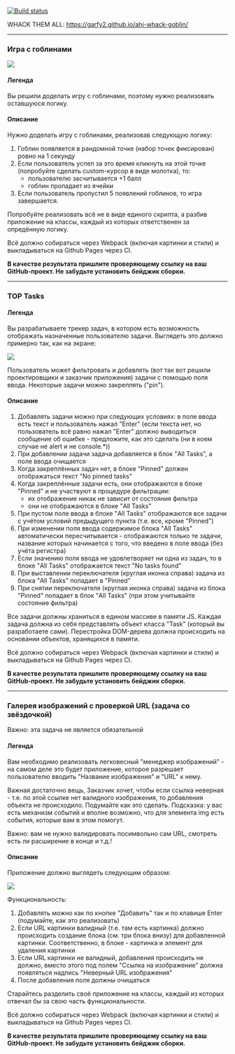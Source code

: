 [![Build status](https://ci.appveyor.com/api/projects/status/s1s69ai3ge9t9sfv?svg=true)](https://ci.appveyor.com/project/Garfy2/ahj-whack-goblin)

WHACK THEM ALL: https://garfy2.github.io/ahj-whack-goblin/

---

### Игра с гоблинами

![](./pic/GracefulMiniatureBustard-small.gif)

#### Легенда

Вы решили доделать игру с гоблинами, поэтому нужно реализовать оставшуюся логику.

#### Описание

Нужно доделать игру с гоблинами, реализовав следующую логику:

1. Гоблин появляется в рандомной точке (набор точек фиксирован) ровно на 1 секунду
1. Если пользователь успел за это время кликнуть на этой точке (попробуйте сделать custom-курсор в виде молотка), то:
   - пользователю засчитывается +1 балл
   - гоблин пропадает из ячейки
1. Если пользователь пропустил 5 появлений гоблинов, то игра завершается.

Попробуйте реализовать всё не в виде единого скрипта, а разбив приложение на классы, каждый из которых ответственен за опредённую логику.

Всё должно собираться через Webpack (включая картинки и стили) и выкладываться на Github Pages через CI.

**В качестве результата пришлите проверяющему ссылку на ваш GitHub-проект. Не забудьте установить бейджик сборки.**

---

### TOP Tasks

#### Легенда

Вы разрабатываете трекер задач, в котором есть возможность отображать назначенные пользователю задачи. Выглядеть это должно примерно так, как на экране:

![](./pic/tasks.png)

Пользователь может фильтровать и добавлять (вот так вот решили проектировщики и заказчик приложения) задачи с помощью поля ввода. Некоторые задачи можно закреплять ("pin").

#### Описание

1. Добавлять задачи можно при следующих условиях: в поле ввода есть текст и пользователь нажал "Enter" (если текста нет, но пользователь всё равно нажал "Enter" должно выводиться сообщение об ошибке - предложите, как это сделать (ни в коем случае не alert и не console.\*))
1. При добавлении задачи задача добавляется в блок "All Tasks", а поле ввода очищается
1. Когда закреплённых задач нет, в блоке "Pinned" должен отображаться текст "No pinned tasks"
1. Когда закреплённые задачи есть, они отображаются в блоке "Pinned" и не участвуют в процедуре фильтрации:
   - их отображение никак не зависит от состояния фильтра
   - они не отображаются в блоке "All Tasks"
1. При пустом поле ввода в блоке "All Tasks" отображаются все задачи с учётом условий предыдущего пункта (т.е. все, кроме "Pinned")
1. При изменении поля ввода содержимое блока "All Tasks" автоматически пересчитывается - отображаются только те задачи, название которых начинается с того, что введено в поле ввода (без учёта регистра)
1. Если значению поля ввода не удовлетворяет ни одна из задач, то в блоке "All Tasks" отображается текст "No tasks found"
1. При выставлении переключателя (круглая иконка справа) задача из блока "All Tasks" попадает в "Pinned"
1. При снятии переключателя (круглая иконка справа) задача из блока "Pinned" попадает в блок "All Tasks" (при этом учитывайте состояние фильтра)

Все задачи должны храниться в едином массиве в памяти JS. Каждая задача должна из себя представлять объект класса "Task" (который вы разработаете сами). Перестройка DOM-дерева должна происходить на основании объектов, хранящихся в памяти.

Всё должно собираться через Webpack (включая картинки и стили) и выкладываться на Github Pages через CI.

**В качестве результата пришлите проверяющему ссылку на ваш GitHub-проект. Не забудьте установить бейджик сборки.**

---

### Галерея изображений с проверкой URL (задача со звёздочкой)

Важно: эта задача не является обязательной

#### Легенда

Вам необходимо реализовать легковесный "менеджер изображений" - на самом деле это будет приложение, которое разрешает пользователю вводить "Название изображения" и "URL" к нему.

Важная достаточно вещь, Заказчик хочет, чтобы если ссылка неверная - т.е. по этой ссылке нет валидного изображения, то добавления объекта не происходило. Подумайте как это сделать. Подсказка: у вас есть механизм событий и вполне возможно, что для элемента img есть события, которые вам в этом помогут.

Важно: вам не нужно валидировать посимвольно сам URL, смотреть есть ли расширение в конце и т.д.!

#### Описание

Приложение должно выглядеть следующим образом:

![](./pic/gallery.png)

Функциональность:

1. Добавлять можно как по кнопке "Добавить" так и по клавише Enter (подумайте, как это реализовать)
1. Если URL картинки валидный (т.е. там есть картинка) должно происходить создание блока (см. три блока внизу) для добавленной картинки. Соответственно, в блоке - картинка и элемент для удаления картинки
1. Если URL картинки не валидный, добавления происходить не должно, вместо этого под полем "Ссылка на изображение" должна появляться надпись "Неверный URL изображения"
1. После добавления поля должны очищаться

Старайтесь разделить своё приложение на классы, каждый из которых отвечал бы за свою часть функциональности.

Всё должно собираться через Webpack (включая картинки и стили) и выкладываться на Github Pages через CI.

**В качестве результата пришлите проверяющему ссылку на ваш GitHub-проект. Не забудьте установить бейджик сборки.**
